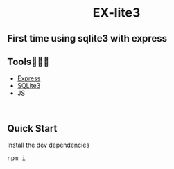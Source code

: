 # <div align="center">EX-lite3</div>
## First time using sqlite3 with express

## Tools🔧👨‍💻


- [Express](https://expressjs.com/)
- [SQLite3](https://www.npmjs.com/package/sqlite3)
- JS
  
<br/>

## Quick Start

Install the dev dependencies 
<pre>
npm i
</pre>
